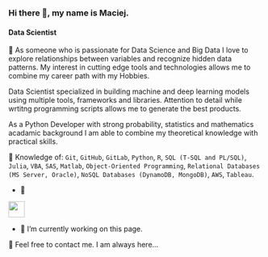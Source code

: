 ### Hi there 👋, my name is Maciej.
#### Data Scientist

 :thought_balloon: As someone who is passionate for Data Science and Big Data I love to explore relationships between variables and recognize hidden data patterns. My interest in cutting edge tools and technologies allows me to combine my career path with my Hobbies.

Data Scientist specialized in building machine and deep learning models using multiple tools, frameworks and libraries. Attention to detail while wrtitng programming scripts allows me to generate the best products.

As a Python Developer with strong probability, statistics and mathematics acadamic background I am able to combine my theoretical knowledge with practical skills.

:speech_balloon: Knowledge of: `Git`, `GitHub`, `GitLab`, `Python`, `R`, `SQL (T-SQL and PL/SQL)`, `Julia`, `VBA`, `SAS`, `Matlab`, `Object-Oriented Programming`, `Relational Databases (MS Server, Oracle)`, `NoSQL Databases (DynamoDB, MongoDB)`, `AWS`, `Tableau`.

*  :speech_balloon:

<img height="32" width="32" src="https://cdn.jsdelivr.net/npm/simple-icons@v6/icons/net.svg" />


- 🔭 I’m currently working on this page. 


:email: Feel free to contact me. I am always here...

